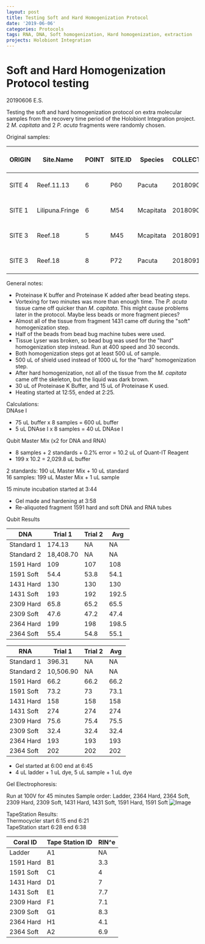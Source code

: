```yaml
---
layout: post
title: Testing Soft and Hard Homogenization Protocol
date: '2019-06-06'
categories: Protocols
tags: RNA, DNA, Soft homogenization, Hard homogenization, extraction
projects: Holobiont Integration
---
```


# Soft and Hard Homogenization Protocol testing

20190606 E.S.

Testing the soft and hard homogenization protocol on extra molecular samples from the recovery time period of the Holobiont Integration project. 2 *M. capitata* and 2 *P. acuta* fragments were randomly chosen.

Original samples:

| ORIGIN | Site.Name       | POINT | SITE.ID | Species   | COLLECT.DATE | PLUG.ID | TANK# | TREATMENT | ANALYSIS  | TIME  | TIME POINT | SAMPLING.DATE | Dead.Alive | NOTES                        | Sample Location   | Shipment Date | Lab Work                     | Lab Work by | Lab Work Date |
|--------|-----------------|-------|---------|-----------|--------------|---------|-------|-----------|-----------|-------|------------|---------------|------------|------------------------------|-------------------|---------------|------------------------------|-------------|---------------|
| SITE 4 | Reef.11.13      | 6     | P60     | Pacuta    | 20180907     | 1431    | 6     | ATAC      | Molecular | 11:24 | 11         | 20181215      | Alive      | In Tank 6 20181118; off plug | In Transit to URI | 20190206      | Soft and hard homogenization | ES          | 20190606      |
| SITE 1 | Lilipuna.Fringe | 6     | M54     | Mcapitata | 20180908     | 1591    | 8     | ATAC      | Molecular | 10:12 | 11         | 20181215      | Alive      | In Tank 8 20181118           | In Transit to URI | 20190206      | Soft and hard homogenization | ES          | 20190606      |
| SITE 3 | Reef.18         | 5     | M45     | Mcapitata | 20180910     | 2309    | 6     | ATAC      | Molecular | 11:28 | 11         | 20181215      | Alive      | In Tank 6 20181118; off plug | In Transit to URI | 20190206      | Soft and hard homogenization | ES          | 20190606      |
| SITE 3 | Reef.18         | 8     | P72     | Pacuta    | 20180910     | 2364    | 6     | ATAC      | Molecular | 11:27 | 11         | 20181215      | Alive      | In Tank 6 20181118           | In Transit to URI | 20190206      | Soft and hard homogenization | ES          | 20190606      |

General notes:  
- Proteinase K buffer and Proteinase K added after bead beating steps.  
- Vortexing for two minutes was more than enough time. The *P. acuta* tissue came off quicker than *M. capitata*. This might cause problems later in the protocol. Maybe less beads or more fragment pieces?  
- Almost all of the tissue from fragment 1431 came off during the "soft" homogenization step.  
- Half of the beads from bead bug machine tubes were used.  
- Tissue Lyser was broken, so bead bug was used for the "hard" homogenization step instead. Run at 400 speed and 30 seconds.  
- Both homogenization steps got at least 500 uL of sample.  
- 500 uL of shield used instead of 1000 uL for the "hard" homogenization step.  
- After hard homogenization, not all of the tissue from the *M. capitata* came off the skeleton, but the liquid was dark brown.  
- 30 uL of Proteinase K Buffer, and 15 uL of Proteinase K used.  
- Heating started at 12:55, ended at 2:25.  

Calculations:  
DNAse I  
- 75 uL buffer x 8 samples = 600 uL buffer  
- 5 uL DNAse I x 8 samples = 40 uL DNAse I

Qubit Master Mix (x2 for DNA and RNA)  
- 8 samples + 2 standards + 0.2% error = 10.2 uL of Quant-IT Reagent  
- 199 x 10.2 = 2,029.8 uL buffer

2 standards: 190 uL Master Mix + 10 uL standard  
16 samples: 199 uL Master Mix + 1 uL sample  

15 minute incubation started at 3:44  
- Gel made and hardening at 3:58  
- Re-aliquoted fragment 1591 hard and soft DNA and RNA tubes

Qubit Results

| DNA        | Trial 1   | Trial 2 | Avg   |
|------------|-----------|---------|-------|
| Standard 1 | 174.13    | NA      | NA    |
| Standard 2 | 18,408.70 | NA      | NA    |
| 1591 Hard  | 109       | 107     | 108   |
| 1591 Soft  | 54.4      | 53.8    | 54.1  |
| 1431 Hard  | 130       | 130     | 130   |
| 1431 Soft  | 193       | 192     | 192.5 |
| 2309 Hard  | 65.8      | 65.2    | 65.5  |
| 2309 Soft  | 47.6      | 47.2    | 47.4  |
| 2364 Hard  | 199       | 198     | 198.5 |
| 2364 Soft  | 55.4      | 54.8    | 55.1  |

| RNA        | Trial 1   | Trial 2 | Avg  |
|------------|-----------|---------|------|
| Standard 1 | 396.31    | NA      | NA   |
| Standard 2 | 10,506.90 | NA      | NA   |
| 1591 Hard  | 66.2      | 66.2    | 66.2 |
| 1591 Soft  | 73.2      | 73      | 73.1 |
| 1431 Hard  | 158       | 158     | 158  |
| 1431 Soft  | 274       | 274     | 274  |
| 2309 Hard  | 75.6      | 75.4    | 75.5 |
| 2309 Soft  | 32.4      | 32.4    | 32.4 |
| 2364 Hard  | 193       | 193     | 193  |
| 2364 Soft  | 202       | 202     | 202  |

- Gel started at 6:00 end at 6:45  
- 4 uL ladder + 1 uL dye, 5 uL sample + 1 uL dye  

Gel Electrophoresis:

Run at 100V for 45 minutes
Sample order: Ladder, 2364 Hard, 2364 Soft, 2309 Hard, 2309 Soft, 1431 Hard, 1431 Soft, 1591 Hard, 1591 Soft
![Image](https://github.com/emmastrand/EmmaStrand_Notebook/blob/master/images/IMG_8044.jpg?raw=true)

TapeStation Results:  
Thermocycler start 6:15 end 6:21  
TapeStation start 6:28 end 6:38

| Coral ID | Tape Station ID |   RIN^e  |
|-----------------|-------|-----|
| Ladder          | A1    | NA  |
| 1591 Hard       | B1    | 3.3 |
| 1591 Soft       | C1    | 4   |
| 1431 Hard       | D1    | 7   |
| 1431 Soft       | E1    | 7.7 |
| 2309 Hard       | F1    | 7.1 |
| 2309 Soft       | G1    | 8.3 |
| 2364 Hard       | H1    | 4.1 |
| 2364 Soft       | A2    | 6.9 |

